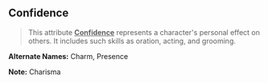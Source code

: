 Confidence
----------

> This attribute <ins>__Confidence__</ins> represents a character's personal effect on others. It includes such skills as oration, acting, and grooming.

__Alternate Names:__ Charm, <span title='Adventure'>Presence</span>

__Note:__ <span title='Fantasy'>Charisma</span>
